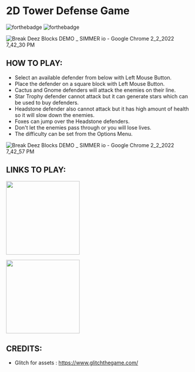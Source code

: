 # 2D Tower Defense Game

![forthebadge](https://user-images.githubusercontent.com/86726474/152202421-3ee4053f-656c-4780-80c7-aad92f15223b.svg)
![forthebadge](https://forthebadge.com/images/badges/made-with-c-sharp.svg)

![Break Deez Blocks DEMO _ SIMMER io - Google Chrome 2_2_2022 7_42_30 PM](https://user-images.githubusercontent.com/86726474/152208938-97ffeb35-cd38-427c-b349-8081c64a3452.png)

## HOW TO PLAY:

* Select an available defender from below with Left Mouse Button.
* Place the defender on a square block with Left Mouse Button.
* Cactus and Gnome defenders will attack the enemies on their line.
* Star Trophy defender cannot attack but it can generate stars which can be used to buy defenders.
* Headstone defender also cannot attack but it has high amount of health so it will slow down the enemies.
* Foxes can jump over the Headstone defenders.
* Don't let the enemies pass through or you will lose lives.
* The difficulty can be set from the Options Menu.

![Break Deez Blocks DEMO _ SIMMER io - Google Chrome 2_2_2022 7_42_57 PM](https://user-images.githubusercontent.com/86726474/152210025-69199376-ef7e-4998-ac2b-2e937670b2e7.png)

## LINKS TO PLAY:

[<img src="https://cms.simmer.io/content/images/2019/08/simmer-badge-super-high-resolution-2.png" width=200px>](https://simmer.io/@bartu/backyard-defender)

[<img src="https://static.itch.io/images/badge.svg" width=200px>](https://bartusivaci.itch.io/backyard-defender)

## CREDITS:

* Glitch for assets : https://www.glitchthegame.com/

